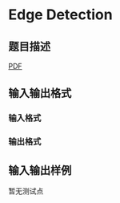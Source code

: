 # Edge Detection

## 题目描述

[problemUrl]: https://uva.onlinejudge.org/index.php?option=com_onlinejudge&Itemid=8&category=448&page=show_problem&problem=4301

[PDF](https://uva.onlinejudge.org/external/15/p1526.pdf)

## 输入输出格式

### 输入格式

### 输出格式

## 输入输出样例

暂无测试点

